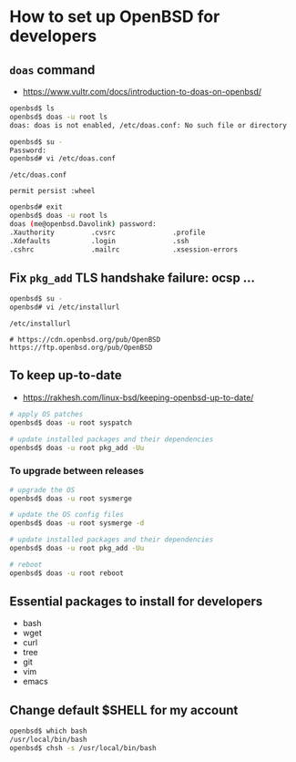 # How to set up OpenBSD for developers


## `doas` command

- <https://www.vultr.com/docs/introduction-to-doas-on-openbsd/>

```bash
openbsd$ ls
openbsd$ doas -u root ls
doas: doas is not enabled, /etc/doas.conf: No such file or directory

openbsd$ su -
Password:
openbsd# vi /etc/doas.conf
```

`/etc/doas.conf`

```
permit persist :wheel
```

```bash
openbsd# exit
openbsd$ doas -u root ls
doas (me@openbsd.Davolink) password: 
.Xauthority         .cvsrc              .profile
.Xdefaults          .login              .ssh
.cshrc              .mailrc             .xsession-errors
```

## Fix `pkg_add` TLS handshake failure: ocsp ...

```bash
openbsd$ su -
openbsd# vi /etc/installurl
```

`/etc/installurl`

```
# https://cdn.openbsd.org/pub/OpenBSD
https://ftp.openbsd.org/pub/OpenBSD
```

## To keep up-to-date

- <https://rakhesh.com/linux-bsd/keeping-openbsd-up-to-date/>

```bash
# apply OS patches
openbsd$ doas -u root syspatch

# update installed packages and their dependencies
openbsd$ doas -u root pkg_add -Uu
```

### To upgrade between releases

```bash
# upgrade the OS
openbsd$ doas -u root sysmerge

# update the OS config files
openbsd$ doas -u root sysmerge -d

# update installed packages and their dependencies
openbsd$ doas -u root pkg_add -Uu

# reboot
openbsd$ doas -u root reboot
```

## Essential packages to install for developers

* bash
* wget
* curl
* tree
* git
* vim
* emacs

## Change default $SHELL for my account

```bash
openbsd$ which bash
/usr/local/bin/bash
openbsd$ chsh -s /usr/local/bin/bash
```

